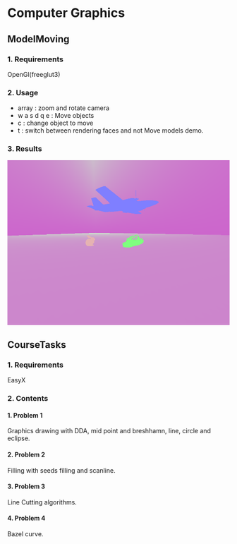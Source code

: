 # Computer Graphics

## ModelMoving
### 1. Requirements
OpenGl(freeglut3)
### 2. Usage 
+ array : zoom and rotate camera
+  w a s d q e : Move objects
+  c : change object to move 
+  t : switch between rendering faces and not
Move models demo.
### 3. Results
![results](https://github.com/Freeverc/awesome-computer-graphics/blob/master/ModelMoving/images/models.png)

## CourseTasks
### 1. Requirements
EasyX
### 2. Contents
#### 1. Problem 1
Graphics drawing with DDA, mid point and breshhamn, line, circle and eclipse.

#### 2. Problem 2
Filling with seeds filling and scanline.
#### 3. Problem 3
Line Cutting algorithms.

#### 4. Problem 4
Bazel curve.
